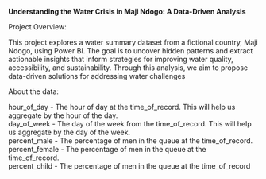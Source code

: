 **Understanding the Water Crisis in Maji Ndogo: A Data-Driven Analysis**

Project Overview:

This project explores a water summary dataset from a fictional country, Maji Ndogo, using Power BI. The goal is to uncover hidden patterns and extract actionable insights that inform strategies for improving water quality, accessibility, and sustainability. Through this analysis, we aim to propose data-driven solutions for addressing water challenges

About the data:

hour_of_day - The hour of day at the time_of_record. This will help us aggregate by the hour of the day.  
day_of_week - The day of the week from the time_of_record. This will help us aggregate by the day of the week.  
percent_male - The percentage of men in the queue at the time_of_record.  
percent_female - The percentage of men in the queue at the time_of_record.  
percent_child - The percentage of men in the queue at the time_of_record
